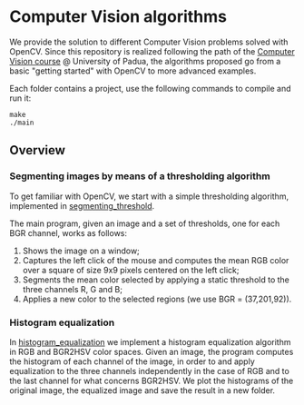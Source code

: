 # Computer Vision algorithms

We provide the solution to different Computer Vision problems solved with OpenCV. Since this repository is realized following the path of the [Computer Vision course](https://didattica.unipd.it/off/2020/LM/IN/IN2371/004PD/INP9087844/N0) @ University of Padua, the algorithms proposed go from a basic "getting started" with OpenCV to more advanced examples.

Each folder contains a project, use the following commands to compile and run it:
```
make
./main
```

## Overview
### Segmenting images by means of a thresholding algorithm
To get familiar with OpenCV, we start with a simple thresholding algorithm, implemented in [segmenting_threshold](https://github.com/nicolezattarin/Computer-Vision/tree/main/segmenting_threshold).

The main program, given an image and a set of thresholds, one for each BGR channel, works as follows:
1. Shows the image on a window;
2. Captures the left click of the mouse and computes the mean RGB color over a square of size 9x9 pixels centered on the left click;
3. Segments the mean color selected by applying a static threshold to the three channels R, G and B;
4. Applies a new color to the selected regions (we use BGR = (37,201,92)).

### Histogram equalization
In [histogram_equalization](https://github.com/nicolezattarin/Computer-Vision/tree/main/histogram_equalization) we implement a histogram equalization algorithm in RGB and BGR2HSV color spaces.
Given an image, the program computes the histogram of each channel of the image, in order to and apply equalization to the three channels independently in the case of RGB and to the last channel for what concerns BGR2HSV.
We plot the histograms of the original image, the equalized image and save the result in a new folder.